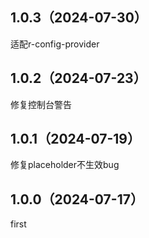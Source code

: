 ## 1.0.3（2024-07-30）
适配r-config-provider
## 1.0.2（2024-07-23）
修复控制台警告
## 1.0.1（2024-07-19）
修复placeholder不生效bug
## 1.0.0（2024-07-17）
first

